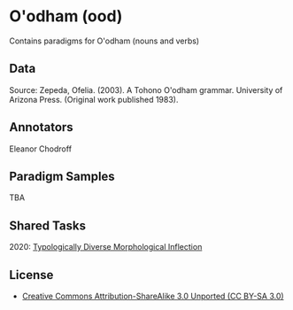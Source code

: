 # O'odham (ood)

Contains paradigms for O'odham (nouns and verbs)

## Data

Source:
Zepeda, Ofelia. (2003). A Tohono O'odham grammar. University of Arizona Press. (Original work published 1983).

## Annotators
Eleanor Chodroff

## Paradigm Samples
TBA

## Shared Tasks

2020: [Typologically Diverse Morphological Inflection](https://www.aclweb.org/anthology/2020.sigmorphon-1.1/)

## License
- [Creative Commons Attribution-ShareAlike 3.0 Unported (CC BY-SA 3.0)](https://creativecommons.org/licenses/by-sa/3.0/)

